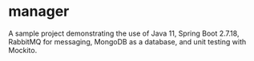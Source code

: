 # manager
A sample project demonstrating the use of Java 11, Spring Boot 2.7.18, RabbitMQ for messaging, MongoDB as a database, and unit testing with Mockito.
